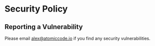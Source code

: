 # Security Policy

## Reporting a Vulnerability

Please email alex@atomiccode.io if you find any security vulnerabilities.
